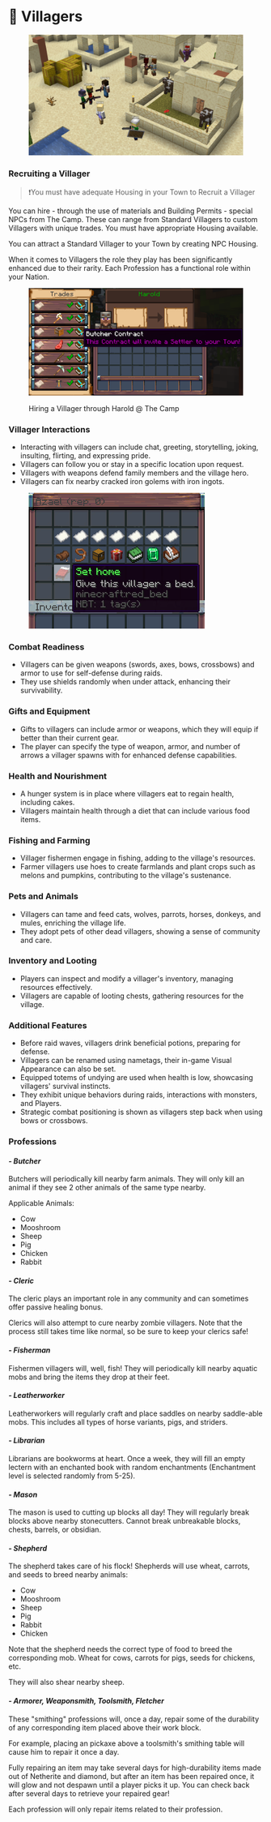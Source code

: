 # 🧑 Villagers

<figure><img src="../../../.gitbook/assets/image (4).png" alt="" width="563"><figcaption></figcaption></figure>

### Recruiting a Villager

> ❗You must have adequate Housing in your Town to Recruit a Villager

You can hire - through the use of materials and Building Permits - special NPCs from The Camp. These can range from Standard Villagers to custom Villagers with unique trades. You must have appropriate Housing available.

You can attract a Standard Villager to your Town by creating NPC Housing.

When it comes to Villagers the role they play has been significantly enhanced due to their rarity. Each Profession has a functional role within your Nation.

<figure><img src="../../../.gitbook/assets/2022-12-20_19.40.02 (1).png" alt=""><figcaption><p>Hiring a Villager through Harold @ The Camp</p></figcaption></figure>

### Villager Interactions

* Interacting with villagers can include chat, greeting, storytelling, joking, insulting, flirting, and expressing pride.
* Villagers can follow you or stay in a specific location upon request.
* Villagers with weapons defend family members and the village hero.
* Villagers can fix nearby cracked iron golems with iron ingots.

<figure><img src="../../../.gitbook/assets/Screenshot_2024-03-23_205019 (1).png" alt=""><figcaption></figcaption></figure>

### Combat Readiness

* Villagers can be given weapons (swords, axes, bows, crossbows) and armor to use for self-defense during raids.
* They use shields randomly when under attack, enhancing their survivability.

### Gifts and Equipment

* Gifts to villagers can include armor or weapons, which they will equip if better than their current gear.
* The player can specify the type of weapon, armor, and number of arrows a villager spawns with for enhanced defense capabilities.

### Health and Nourishment

* A hunger system is in place where villagers eat to regain health, including cakes.
* Villagers maintain health through a diet that can include various food items.

### Fishing and Farming

* Villager fishermen engage in fishing, adding to the village's resources.
* Farmer villagers use hoes to create farmlands and plant crops such as melons and pumpkins, contributing to the village's sustenance.

### Pets and Animals

* Villagers can tame and feed cats, wolves, parrots, horses, donkeys, and mules, enriching the village life.
* They adopt pets of other dead villagers, showing a sense of community and care.

### Inventory and Looting

* Players can inspect and modify a villager's inventory, managing resources effectively.
* Villagers are capable of looting chests, gathering resources for the village.

### Additional Features

* Before raid waves, villagers drink beneficial potions, preparing for defense.
* Villagers can be renamed using nametags, their in-game Visual Appearance can also be set.
* Equipped totems of undying are used when health is low, showcasing villagers' survival instincts.
* They exhibit unique behaviors during raids, interactions with monsters, and Players.
* Strategic combat positioning is shown as villagers step back when using bows or crossbows.

### Professions

#### _- Butcher_

Butchers will periodically kill nearby farm animals. They will only kill an animal if they see 2 other animals of the same type nearby.

Applicable Animals:

* Cow
* Mooshroom
* Sheep
* Pig
* Chicken
* Rabbit

#### _- Cleric_

The cleric plays an important role in any community and can sometimes offer passive healing bonus.

Clerics will also attempt to cure nearby zombie villagers. Note that the process still takes time like normal, so be sure to keep your clerics safe!

#### _- Fisherman_

Fishermen villagers will, well, fish! They will periodically kill nearby aquatic mobs and bring the items they drop at their feet.

#### _- Leatherworker_

Leatherworkers will regularly craft and place saddles on nearby saddle-able mobs. This includes all types of horse variants, pigs, and striders.

#### _- Librarian_

Librarians are bookworms at heart. Once a week, they will fill an empty lectern with an enchanted book with random enchantments (Enchantment level is selected randomly from 5-25).

#### _- Mason_

The mason is used to cutting up blocks all day! They will regularly break blocks above nearby stonecutters. Cannot break unbreakable blocks, chests, barrels, or obsidian.

#### _- Shepherd_

The shepherd takes care of his flock! Shepherds will use wheat, carrots, and seeds to breed nearby animals:

* Cow
* Mooshroom
* Sheep
* Pig
* Rabbit
* Chicken

Note that the shepherd needs the correct type of food to breed the corresponding mob. Wheat for cows, carrots for pigs, seeds for chickens, etc.

They will also shear nearby sheep.

#### _- Armorer, Weaponsmith, Toolsmith, Fletcher_

These "smithing" professions will, once a day, repair some of the durability of any corresponding item placed above their work block.

For example, placing an pickaxe above a toolsmith's smithing table will cause him to repair it once a day.

Fully repairing an item may take several days for high-durability items made out of Netherite and diamond, but after an item has been repaired once, it will glow and not despawn until a player picks it up. You can check back after several days to retrieve your repaired gear!

Each profession will only repair items related to their profession.



<figure><img src="../../../.gitbook/assets/image (5).png" alt=""><figcaption></figcaption></figure>
